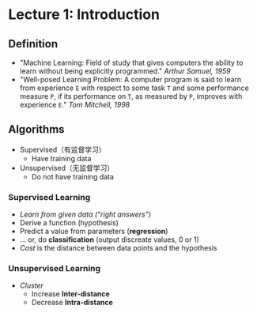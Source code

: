 # Lecture 1: Introduction

## Definition

- "Machine Learning: Field of study that gives computers the ability to learn without being explicitly programmed." _Arthur Samuel, 1959_
- "Well-posed Learning Problem: A computer program is said to learn from experience `E` with respect to some task `T` and some performance measure `P`, if its performance on `T`, as measured by `P`, improves with experience `E`." _Tom Mitchell, 1998_

## Algorithms

- Supervised（有监督学习）
  - Have training data
- Unsupervised（无监督学习）
  - Do not have training data

### Supervised Learning

- _Learn from given data ("right answers")_
- Derive a function (hypothesis)
- Predict a value from parameters (**regression**)
- ... or, do **classification** (output discreate values, 0 or 1)
- _Cost_ is the distance between data points and the hypothesis

### Unsupervised Learning

- _Cluster_
  - Increase **Inter-distance**
  - Decrease **Intra-distance**
